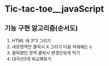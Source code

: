 # Tic-tac-toe__javaScript

## 기능 구현 알고리즘(순서도)
1. HTML 에 3*3 그리기
2. 네모영역안 클릭시 X 그리기 다음 차례에는 o
3. 클릭했던 영역 클릭시 변경안되게 막기
4. 대각선3개 비교해보기
